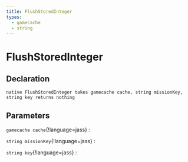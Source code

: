 ```yaml
---
title: FlushStoredInteger
types:
  - gamecache
  - string
---
```


# FlushStoredInteger

## Declaration

```jass
native FlushStoredInteger takes gamecache cache, string missionKey, string key returns nothing
```

## Parameters
`gamecache cache`{!language=jass}
: 

`string missionKey`{!language=jass}
: 

`string key`{!language=jass}
: 
